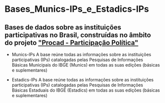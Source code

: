 # Bases_Munics-IPs_e_Estadics-IPs

## Bases de dados sobre as instituições participativas no Brasil, construídas no âmbito do projeto ["Procad - Participação Política"](https://participacaopolitica.cfh.ufsc.br/)

- Munics-IPs
A base reúne todas as informações sobre as instituições participativas (IPs) catalogadas pelas Pesquisas de Informações Básicas Municipais do IBGE (Munics) em todas as suas edições (básicas e suplementares)

- Estadics-IPs
A base reúne todas as informações sobre as instituições participativas (IPs) catalogadas pelas Pesquisas de Informações Básicas Estaduais do IBGE (Estadics) em todas as suas edições (básicas e suplementares)

